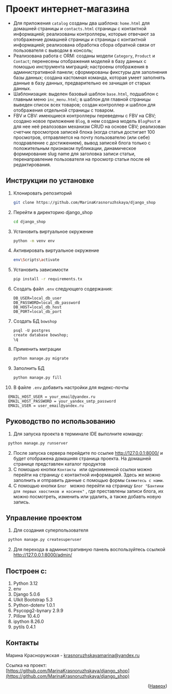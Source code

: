 # Проект интернет-магазина

- Для приложения ```catalog``` созданы два шаблона: ```home.html``` для домашней страницы и ```contacts.html``` страницы
  с контактной информацией; реализованы контроллеры, которые отвечают за отображение домашней страницы и страницы с
  контактной информацией; реализована обработка сбора обратной связи от пользователя с выводом в консоль;
- Реализована работа с ORM: созданы модели ```Category```,  ```Product``` и ```Contact```; перенесены отображения
  моделей в базу данных
  с помощью инструмента миграций; настроены отображения в административной панели; сформированы фикстуры для заполнения
  базы данных; создана кастомная команда, которая умеет заполнять данные в базу данных, предварительно ее зачищая от
  старых данных.
- Шаблонизация: выделен базовый шаблон ```base.html```, подшаблон с главным меню ```inc_menu.html```; в шаблон для
  главной страницы выведен список всех товаров; создан контроллер и шаблон для отображения отдельной страницы с товаром.
- FBV и CBV: имеющиеся контроллеры переведены с FBV на CBV; создано новое приложение ```Blog```, в нем создана
  модель ```BlogPost``` и для нее неё реалозован механизм CRUD на основе CBV; реализован счетчик просмотров записей
  блока (когда статья достигает 100 просмотров, отправляется на почту пользователю (или себе) поздравление с
  достижением), вывод записей блога только с положительным признаком публикации, динамическое формирование slug name для
  заголовка записи статьи, перенаправление пользователя на просмотр статьи после её редактирования.

Инструкции по установке
------------

1. Клонировать репозиторий
   ```sh
   git clone https://github.com/MarinaKrasnoruzhskaya/django_shop
   ```
2. Перейти в директорию django_shop
   ```sh
   cd django_shop
   ```
3. Установить виртуальное окружение
   ```sh
   python -m venv env
   ```
4. Активировать виртуальное окружение
   ```sh
   env\Scripts\activate
   ```
5. Установить зависимости
   ```sh
   pip install -r requirements.tx
   ```
6. Создать файл ```.env``` следующего содержания:
   ```
   DB_USER=local_db_user
   DB_PASSWORD=local_db_password
   DB_HOST=local_db_host
   DB_PORT=local_db_port
   ```
7. Создать БД ```bowshop```
   ```
   psql -U postgres
   create database bowshop;  
   \q
   ```
8. Применить миграции
    ```sh
   python manage.py migrate
    ```
9. Заполнить БД
    ```sh
   python manage.py fill
   ```
10. В файле ```.env``` добавить настройки для яндекс-почты
   ```
    EMAIL_HOST_USER = your_email@yandex.ru
    EMAIL_HOST_PASSWORD = your_yandex_smtp_password
    EMAIL_USER = user_email@yandex.ru
   ```

Руководство по использованию
---------------

1. Для запуска проекта в терминале IDE выполните команду:

  ```sh
   python manage.py runserver
   ```

2. После запуска сервера перейдите по ссылке http://127.0.0.1:8000/ и будет отображена домашняя страница проекта. На
   домашней странице представлен каталог продуктов
3. С помощью кнопки ```Контакты ```  или одноименной ссылки можно перейти на страницу с контактной информацией. Здесь же
   можно заполнить и отправить данные с помощью формы ```Свяжитесь с нами```.
4. С помощью кнопки ```Блог ``` можно перейти на страницу ```Блог "Бантики для первых хвостиков и косичек"``` , где
   преставлены записи блога, их можно посмотреть, изменить или удалить, а также добавть новую запись.

Управление проектом
---------------

1. Для создания суперпользователя

  ```sh
   python manage.py createsuperuser
   ```

2. Для перехода в административную панель воспользуйтесь ссылкой http://127.0.0.1:8000/admin/

Построен с:
---------------

1. Python 3.12
2. env
3. Django 5.0.6
4. UIkit Bootstrap 5.3
5. Python-dotenv 1.0.1
6. Psycopg2-bynary 2.9.9
7. Pillow 10.4.0
8. ipython 8.26.0
9. pytils 0.4.1

Контакты
---------------
Марина Красноружская - krasnoruzhskayamarina@yandex.ru

Ссылка на
проект: [https://github.com/MarinaKrasnoruzhskaya/django_shop](https://github.com/MarinaKrasnoruzhskaya/django_shop)

<p align="right">(<a href="#readme-top">Наверх</a>)</p>

